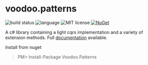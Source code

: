 voodoo.patterns
=============
![build status](https://ci.appveyor.com/api/projects/status/9y1dqafs85pkieyd/branch/master?svg=true) ![language](https://img.shields.io/badge/language-C%23-blue.svg) ![MIT license](https://img.shields.io/badge/license-MIT-blue.svg) [![NuGet](https://img.shields.io/nuget/v/Voodoo.Patterns.svg)](https://www.nuget.org/packages/Voodoo.Patterns/)

A c# library containing a light cqrs implementation and a variety of extension methods.  Full <a href="http://minivercheevy.github.io/voodoo/">documentation</a>  available.

Install from nuget

>  PM> Install-Package Voodoo.Patterns


